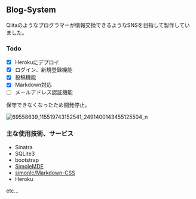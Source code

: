 ## Blog-System
Qiitaのようなプログラマーが情報交換できるようなSNSを目指して製作していました。

### Todo

- [x] Herokuにデプロイ
- [x] ログイン、新規登録機能
- [x] 投稿機能
- [x] Markdown対応
- [ ] メールアドレス認証機能

保守できなくなったため開発停止。

![69558639_115519743152541_2491400143455125504_n](https://user-images.githubusercontent.com/80165725/220505366-82e35557-851d-494d-aa83-6b4526dcf99b.jpg)

### 主な使用技術、サービス
- Sinatra
- SQLite3
- bootstrap
- [SimpleMDE](https://github.com/sparksuite/simplemde-markdown-editor)
- [simonlc/Markdown-CSS](https://github.com/simonlc/Markdown-CSS)
- Heroku

etc...

